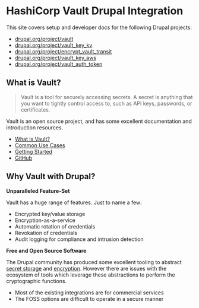 # HashiCorp Vault Drupal Integration

This site covers setup and developer docs for the following Drupal projects:

* [drupal.org/project/vault](https://www.drupal.org/project/vault)
* [drupal.org/project/vault_key_kv](https://www.drupal.org/project/vault_key_kv)
* [drupal.org/project/encrypt_vault_transit](https://www.drupal.org/project/encrypt_vault_transit)
* [drupal.org/project/vault_key_aws](https://www.drupal.org/project/vault_key_aws)
* [drupal.org/project/vault_auth_token](https://www.drupal.org/project/vault_auth_token)

## What is Vault?

> Vault is a tool for securely accessing secrets. A secret is anything that you want to tightly control access to, such as API keys, passwords, or certificates.

Vault is an open source project, and has some excellent documentation and introduction resources.

* [What is Vault?](https://www.vaultproject.io/intro/index.html)
* [Common Use Cases](https://www.vaultproject.io/intro/use-cases.html)
* [Getting Started](https://www.vaultproject.io/intro/getting-started/install.html)
* [GitHub](https://github.com/hashicorp/vault)

## Why Vault with Drupal?

**Unparalleled Feature-Set**

Vault has a huge range of features. Just to name a few:

* Encrypted key/value storage
* Encryption-as-a-service
* Automatic rotation of credentials
* Revokation of credentials
* Audit logging for compliance and intrusion detection 

**Free and Open Source Software**

The Drupal community has produced some excellent tooling to abstract [secret storage](https://www.drupal.org/project/key) and [encryption](https://www.drupal.org/project/encrypt). However there are issues with the ecosystem of tools which leverage these abstractions to perform the cryptographic functions.

* Most of the existing integrations are for commercial services
* The FOSS options are difficult to operate in a secure manner
